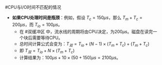 #CPU与I/O时间不匹配的情况
 *   **如果CPU处理时间是瓶颈**：例如，假设 $T_c=150\mu s$，那么 $T_m+T_c=200\mu s$，而 $T_{io}=100\mu s$。
        *   在 #双缓冲区 中，流水线的周期将由CPU决定，为$200\mu s$。磁盘在读完一个块后需要等待CPU。
        *   总时间计算公式会变为：$T_{双} = T_{io} + (N-1) \times (T_m+T_c) + (T_m+T_c)$
        *   即 $T_{双} = T_{io} + N \times (T_m+T_c)$
        *   计算结果为：$100\mu s + 10 \times (50+150)\mu s = 2100\mu s$。